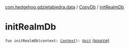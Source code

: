 [com.hedgehog.gdzietabiedra.data](../index.md) / [CopyDb](index.md) / [initRealmDb](./init-realm-db.md)

# initRealmDb

`fun initRealmDb(context: `[`Context`](https://developer.android.com/reference/android/content/Context.html)`): `[`Unit`](https://kotlinlang.org/api/latest/jvm/stdlib/kotlin/-unit/index.html) [(source)](https://github.com/asvid/GdzieTaBiedra/tree/master/app/src/main/java/com/hedgehog/gdzietabiedra/data/CopyDb.kt#L16)